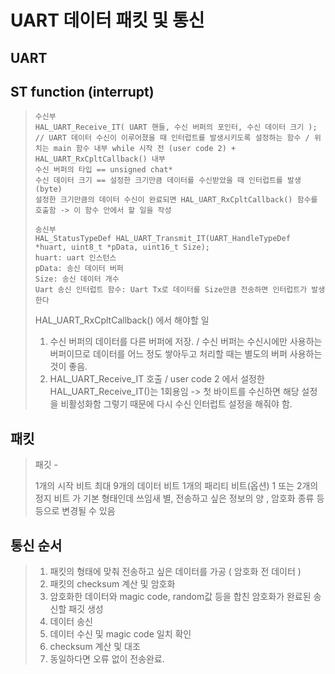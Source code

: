 # UART 데이터 패킷 및 통신
## UART
## ST function (interrupt)
> ```
> 수신부
> HAL_UART_Receive_IT( UART 핸들, 수신 버퍼의 포인터, 수신 데이터 크기 );      // UART 데이터 수신이 이루어졌을 때 인터럽트를 발생시키도록 설정하는 함수 / 위치는 main 함수 내부 while 시작 전 (user code 2) + HAL_UART_RxCpltCallback() 내부 
> 수신 버퍼의 타입 == unsigned chat*
> 수신 데이터 크기 == 설정한 크기만큼 데이터를 수신받았을 때 인터럽트를 발생 (byte)
> 설정한 크기만큼의 데이터 수신이 완료되면 HAL_UART_RxCpltCallback() 함수를 호출함 -> 이 함수 안에서 할 일을 작성
>
> 송신부
> HAL_StatusTypeDef HAL_UART_Transmit_IT(UART_HandleTypeDef *huart, uint8_t *pData, uint16_t Size);
> huart: uart 인스턴스
> pData: 송신 데이터 버퍼
> Size: 송신 데이터 개수
> Uart 송신 인터럽트 함수: Uart Tx로 데이터를 Size만큼 전송하면 인터럽트가 발생한다
> ```
> HAL_UART_RxCpltCallback() 에서 해야할 일 
>
> 1. 수신 버퍼의 데이터를 다른 버퍼에 저장. / 수신 버퍼는 수신시에만 사용하는 버퍼이므로 데이터를 어느 정도 쌓아두고 처리할 때는 별도의 버퍼 사용하는 것이 좋음.
> 2. HAL_UART_Receive_IT 호출 / user code 2 에서 설정한 HAL_UART_Receive_IT()는 1회용임 -> 첫 바이트를 수신하면 해당 설정을 비활성화함 그렇기 때문에 다시 수신 인터럽트 설정을 해줘야 함.


## 패킷
> 패깃 -
>
> 1개의 시작 비트
> 최대 9개의 데이터 비트
> 1개의 패리티 비트(옵션) 
> 1 또는 2개의 정지 비트 
> 가 기본 형태인데 쓰임새 별, 전송하고 싶은 정보의 양 , 암호화 종류 등등으로 변경될 수 있음
>
## 통신 순서
> 1. 패킷의 형태에 맞춰 전송하고 싶은 데이터를 가공 ( 암호화 전 데이터 )
> 2. 패킷의 checksum 계산 및 암호화 
> 3. 암호화한 데이터와  magic code, random값 등을 합친 암호화가 완료된 송신할 패깃 생성
> 4. 데이터 송신 
> 5. 데이터 수신 및 magic code 일치 확인 
> 6. checksum 계산 및 대조 
> 7. 동일하다면 오류 없이 전송완료.

##
